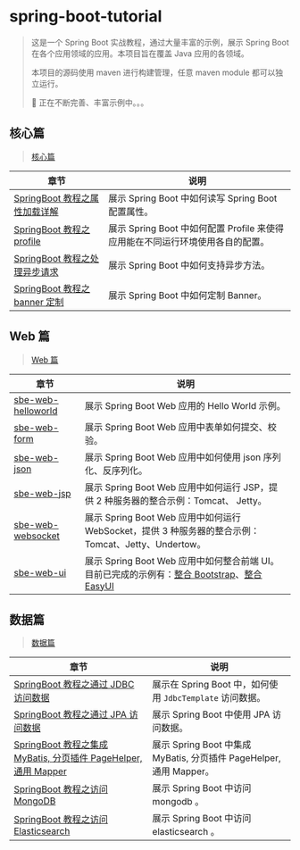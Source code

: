 # spring-boot-tutorial

> 这是一个 Spring Boot 实战教程，通过大量丰富的示例，展示 Spring Boot 在各个应用领域的应用。本项目旨在覆盖 Java 应用的各领域。
>
> 本项目的源码使用 maven 进行构建管理，任意 maven module 都可以独立运行。
>
> 🚧 正在不断完善、丰富示例中。。。

## 核心篇

> [核心篇](core)

| 章节                                                       | 说明                                                                           |
| ---------------------------------------------------------- | ------------------------------------------------------------------------------ |
| [SpringBoot 教程之属性加载详解](core/sbe-core-property.md) | 展示 Spring Boot 中如何读写 Spring Boot 配置属性。                             |
| [SpringBoot 教程之 profile](core/sbe-core-profile.md)      | 展示 Spring Boot 中如何配置 Profile 来使得应用能在不同运行环境使用各自的配置。 |
| [SpringBoot 教程之处理异步请求](core/sbe-core-asyn.md)     | 展示 Spring Boot 中如何支持异步方法。                                          |
| [SpringBoot 教程之 banner 定制](core/sbe-core-banner.md)   | 展示 Spring Boot 中如何定制 Banner。                                           |

## Web 篇

> [Web 篇](web)

| 章节                                                  | 说明                                                                                                                                                                                     |
| ----------------------------------------------------- | ---------------------------------------------------------------------------------------------------------------------------------------------------------------------------------------- |
| [sbe-web-helloworld](../codes/web/sbe-web-helloworld) | 展示 Spring Boot Web 应用的 Hello World 示例。                                                                                                                                           |
| [sbe-web-form](../codes/web/sbe-web-form)             | 展示 Spring Boot Web 应用中表单如何提交、校验。                                                                                                                                          |
| [sbe-web-json](../codes/web/sbe-web-json)             | 展示 Spring Boot Web 应用中如何使用 json 序列化、反序列化。                                                                                                                              |
| [sbe-web-jsp](../codes/web/sbe-web-jsp)               | 展示 Spring Boot Web 应用中如何运行 JSP，提供 2 种服务器的整合示例：Tomcat、 Jetty。                                                                                                     |
| [sbe-web-websocket](../codes/web/sbe-web-websocket)   | 展示 Spring Boot Web 应用中如何运行 WebSocket，提供 3 种服务器的整合示例：Tomcat、Jetty、Undertow。                                                                                      |
| [sbe-web-ui](../codes/web/sbe-web-ui)                 | 展示 Spring Boot Web 应用中如何整合前端 UI。目前已完成的示例有：[整合 Bootstrap](../codes/web/sbe-web-ui/sbe-web-ui-bootstrap)、[整合 EasyUI](../codes/web/sbe-web-ui/sbe-web-ui-easyui) |

## 数据篇

> [数据篇](data)

| 章节                                                                                            | 说明                                                                |
| ----------------------------------------------------------------------------------------------- | ------------------------------------------------------------------- |
| [SpringBoot 教程之通过 JDBC 访问数据](data/sbe-data-jdbc.md)                                    | 展示在 Spring Boot 中，如何使用 `JdbcTemplate` 访问数据。           |
| [SpringBoot 教程之通过 JPA 访问数据](data/sbe-data-jpa.md)                                      | 展示 Spring Boot 中使用 JPA 访问数据。                              |
| [SpringBoot 教程之集成 MyBatis, 分页插件 PageHelper, 通用 Mapper](data/sbe-data-orm-mybatis.md) | 展示 Spring Boot 中集成 MyBatis, 分页插件 PageHelper, 通用 Mapper。 |
| [SpringBoot 教程之访问 MongoDB](data/sbe-data-mongodb.md)                                       | 展示 Spring Boot 中访问 mongodb 。                                  |
| [SpringBoot 教程之访问 Elasticsearch](data/sbe-data-elasticsearch.md)                           | 展示 Spring Boot 中访问 elasticsearch 。                            |
